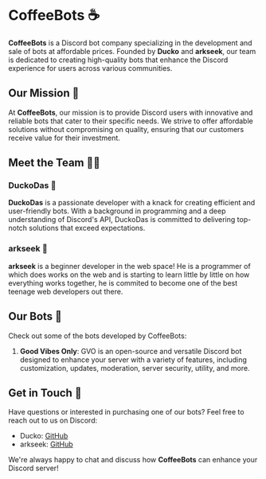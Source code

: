# CoffeeBots ☕

**CoffeeBots** is a Discord bot company specializing in the development and sale of bots at affordable prices. Founded by **Ducko** and **arkseek**, our team is dedicated to creating high-quality bots that enhance the Discord experience for users across various communities.

## Our Mission 🚀

At **CoffeeBots**, our mission is to provide Discord users with innovative and reliable bots that cater to their specific needs. We strive to offer affordable solutions without compromising on quality, ensuring that our customers receive value for their investment.

## Meet the Team 👨‍💻

### DuckoDas 🦆

**DuckoDas** is a passionate developer with a knack for creating efficient and user-friendly bots. With a background in programming and a deep understanding of Discord's API, DuckoDas is committed to delivering top-notch solutions that exceed expectations.

### arkseek 🌟

**arkseek** is a beginner developer in the web space! He is a programmer of which does works on the web and is starting to learn little by little on how everything works together, he is commited to become one of the best teenage web developers out there. 

## Our Bots 🤖

Check out some of the bots developed by CoffeeBots:

1. **Good Vibes Only**: GVO is an open-source and versatile Discord bot designed to enhance your server with a variety of features, including customization, updates, moderation, server security, utility, and more.

## Get in Touch 💬

Have questions or interested in purchasing one of our bots? Feel free to reach out to us on Discord:

- Ducko: [GitHub](https://github.com/duckodas)
- arkseek: [GitHub](https://github.com/arkseek)

We're always happy to chat and discuss how **CoffeeBots** can enhance your Discord server!
